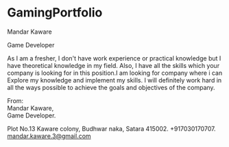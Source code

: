 # GamingPortfolio

Mandar Kaware

Game Developer

As I am a fresher, I don't have work experience or practical knowledge but I
have theoretical knowledge in my field.
Also, I have all the skills which your company is looking for in this position.I am looking for company where i can 
Explore my knowledge and implement my skills.
I will definitely work hard in all the ways possible to achieve the goals and objectives of the
company.


From:   
Mandar Kaware,       
Game Developer.

Plot No.13 Kaware colony, Budhwar naka, 
Satara 415002.
+917030170707.
mandar.kaware.3@gmail.com
